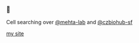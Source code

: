 ### 👋

<!--
**srivarra/srivarra** is a ✨ _special_ ✨ repository because its `README.md` (this file) appears on your GitHub profile.
-->

 Cell searching over [@mehta-lab](https://github.com/mehta-lab) and [@czbiohub-sf](https://github.com/czbiohub-sf)

[my site][srivarra-dev]

[srivarra-dev]: https://www.srivarra.dev/
